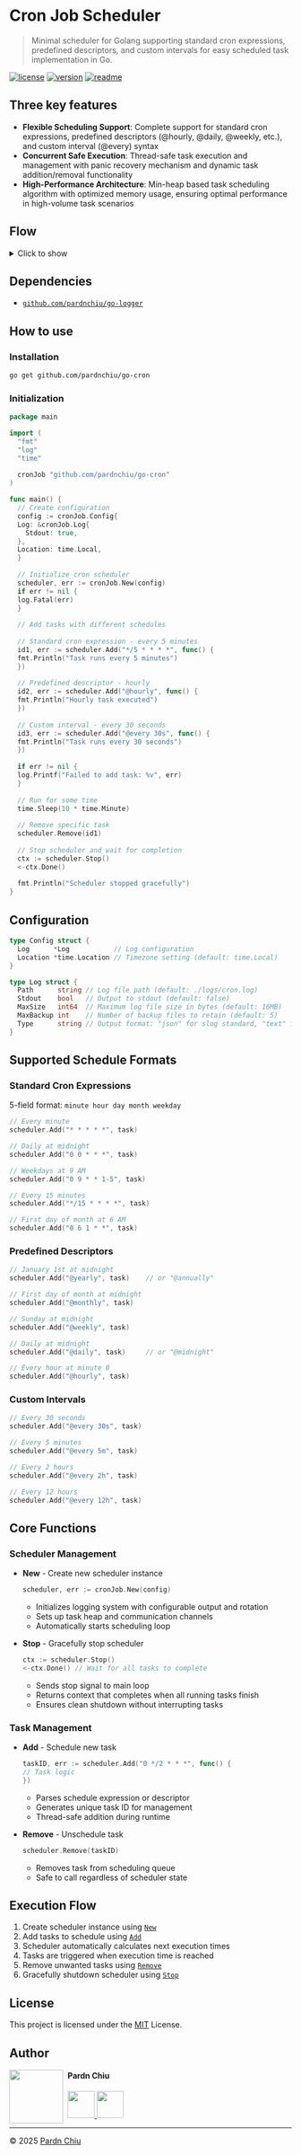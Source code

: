 # Cron Job Scheduler

> Minimal scheduler for Golang supporting standard cron expressions, predefined descriptors, and custom intervals for easy scheduled task implementation in Go.

[![license](https://img.shields.io/github/license/pardnchiu/go-cron-job)](https://github.com/pardnchiu/go-cron-job/blob/main/LICENSE)
[![version](https://img.shields.io/github/v/tag/pardnchiu/go-cron-job)](https://github.com/pardnchiu/go-cron-job/releases)
[![readme](https://img.shields.io/badge/readme-中文-blue)](https://github.com/pardnchiu/go-cron-job/blob/main/README.zh.md) 

## Three key features

- **Flexible Scheduling Support**: Complete support for standard cron expressions, predefined descriptors (@hourly, @daily, @weekly, etc.), and custom interval (@every) syntax
- **Concurrent Safe Execution**: Thread-safe task execution and management with panic recovery mechanism and dynamic task addition/removal functionality
- **High-Performance Architecture**: Min-heap based task scheduling algorithm with optimized memory usage, ensuring optimal performance in high-volume task scenarios

## Flow

<details>
<summary>Click to show</summary>

```mermaid
flowchart TD
  A[Initialize] --> C[Setup Log System]
  C --> D[Initialize Task Heap]
  D --> H{Already Running?}
  H -->|Yes| I[No Action]
  H -->|No| J[Start Execution]
  
  J --> K[Calculate Initial Task Times]
  K --> L[Initialize Min-Heap]
  L --> M[Start Main Loop]
  
  M --> N{Check Heap Status}
  N -->|Empty| O[Wait for Events]
  N -->|Has Tasks| P[Set Timer to Next Task]
  
  O --> Q[Listen for Events]
  P --> Q
  
  Q --> R{Event Type}
  R -->|Timer Expired| S[Execute Due Tasks]
  R -->|Add Task| T[Add to Heap]
  R -->|Remove Task| U[Remove from Heap]
  R -->|Stop Signal| V[Cleanup and Exit]
  
  S --> W[Pop Task from Heap]
  W --> X[Check if Enabled]
  X -->|Disabled| Y[Skip Task]
  X -->|Enabled| BB[Execute Task Function]
  BB --> DD[Calculate Next Execution]
  BB -->|Panic| CC[Recover]
  CC --> DD[Calculate Next Execution]
  DD --> EE[Re-add to Heap if Recurring]
  
  T --> FF[Parse Schedule]
  FF --> GG[Create Task Object]
  GG --> HH[Add to Heap]
  
  U --> II[Find Task by ID]
  II --> JJ[Mark as Disabled]
  JJ --> KK[Remove from Heap]
  
  Y --> M
  EE --> M
  HH --> M
  KK --> M
  
  V --> LL[Wait for Running Tasks]
  LL --> MM[Close Channels]
  MM --> NN[Scheduler Stopped]
```

</details>

## Dependencies

- [`github.com/pardnchiu/go-logger`](https://github.com/pardnchiu/go-logger)

## How to use

### Installation
```bash
go get github.com/pardnchiu/go-cron
```

### Initialization
```go
package main

import (
  "fmt"
  "log"
  "time"
  
  cronJob "github.com/pardnchiu/go-cron"
)

func main() {
  // Create configuration
  config := cronJob.Config{
  Log: &cronJob.Log{
    Stdout: true,
  },
  Location: time.Local,
  }
  
  // Initialize cron scheduler
  scheduler, err := cronJob.New(config)
  if err != nil {
  log.Fatal(err)
  }
  
  // Add tasks with different schedules
  
  // Standard cron expression - every 5 minutes
  id1, err := scheduler.Add("*/5 * * * *", func() {
  fmt.Println("Task runs every 5 minutes")
  })
  
  // Predefined descriptor - hourly
  id2, err := scheduler.Add("@hourly", func() {
  fmt.Println("Hourly task executed")
  })
  
  // Custom interval - every 30 seconds
  id3, err := scheduler.Add("@every 30s", func() {
  fmt.Println("Task runs every 30 seconds")
  })
  
  if err != nil {
  log.Printf("Failed to add task: %v", err)
  }
  
  // Run for some time
  time.Sleep(10 * time.Minute)
  
  // Remove specific task
  scheduler.Remove(id1)
  
  // Stop scheduler and wait for completion
  ctx := scheduler.Stop()
  <-ctx.Done()
  
  fmt.Println("Scheduler stopped gracefully")
}
```

## Configuration

```go
type Config struct {
  Log      *Log           // Log configuration
  Location *time.Location // Timezone setting (default: time.Local)
}

type Log struct {
  Path      string // Log file path (default: ./logs/cron.log)
  Stdout    bool   // Output to stdout (default: false)
  MaxSize   int64  // Maximum log file size in bytes (default: 16MB)
  MaxBackup int    // Number of backup files to retain (default: 5)
  Type      string // Output format: "json" for slog standard, "text" for tree format (default: "text")
}
```

## Supported Schedule Formats

### Standard Cron Expressions
5-field format: `minute hour day month weekday`

```go
// Every minute
scheduler.Add("* * * * *", task)

// Daily at midnight
scheduler.Add("0 0 * * *", task)

// Weekdays at 9 AM
scheduler.Add("0 9 * * 1-5", task)

// Every 15 minutes
scheduler.Add("*/15 * * * *", task)

// First day of month at 6 AM
scheduler.Add("0 6 1 * *", task)
```

### Predefined Descriptors

```go
// January 1st at midnight
scheduler.Add("@yearly", task)    // or "@annually"

// First day of month at midnight
scheduler.Add("@monthly", task)

// Sunday at midnight
scheduler.Add("@weekly", task)

// Daily at midnight
scheduler.Add("@daily", task)     // or "@midnight"

// Every hour at minute 0
scheduler.Add("@hourly", task)
```

### Custom Intervals

```go
// Every 30 seconds
scheduler.Add("@every 30s", task)

// Every 5 minutes
scheduler.Add("@every 5m", task)

// Every 2 hours
scheduler.Add("@every 2h", task)

// Every 12 hours
scheduler.Add("@every 12h", task)
```

## Core Functions

### Scheduler Management

- **New** - Create new scheduler instance
  ```go
  scheduler, err := cronJob.New(config)
  ```
  - Initializes logging system with configurable output and rotation
  - Sets up task heap and communication channels
  - Automatically starts scheduling loop

- **Stop** - Gracefully stop scheduler
  ```go
  ctx := scheduler.Stop()
  <-ctx.Done() // Wait for all tasks to complete
  ```
  - Sends stop signal to main loop
  - Returns context that completes when all running tasks finish
  - Ensures clean shutdown without interrupting tasks

### Task Management

- **Add** - Schedule new task
  ```go
  taskID, err := scheduler.Add("0 */2 * * *", func() {
  // Task logic
  })
  ```
  - Parses schedule expression or descriptor
  - Generates unique task ID for management
  - Thread-safe addition during runtime

- **Remove** - Unschedule task
  ```go
  scheduler.Remove(taskID)
  ```
  - Removes task from scheduling queue
  - Safe to call regardless of scheduler state

## Execution Flow

1. Create scheduler instance using [`New`](instance.go)
2. Add tasks to schedule using [`Add`](add.go)
3. Scheduler automatically calculates next execution times
4. Tasks are triggered when execution time is reached
5. Remove unwanted tasks using [`Remove`](remove.go)
6. Gracefully shutdown scheduler using [`Stop`](instance.go)

## License

This project is licensed under the [MIT](https://github.com/pardnchiu/go-cron-job/blob/main/LICENSE) License.

## Author

<img src="https://avatars.githubusercontent.com/u/25631760" align="left" width="96" height="96" style="margin-right: 0.5rem;">

<h4 style="padding-top: 0">Pardn Chiu</h4>

<a href="mailto:dev@pardn.io" target="_blank">
  <img src="https://pardn.io/image/email.svg" width="48" height="48">
</a> <a href="https://linkedin.com/in/pardnchiu" target="_blank">
  <img src="https://pardn.io/image/linkedin.svg" width="48" height="48">
</a>

***

©️ 2025 [Pardn Chiu](https://pardn.io)